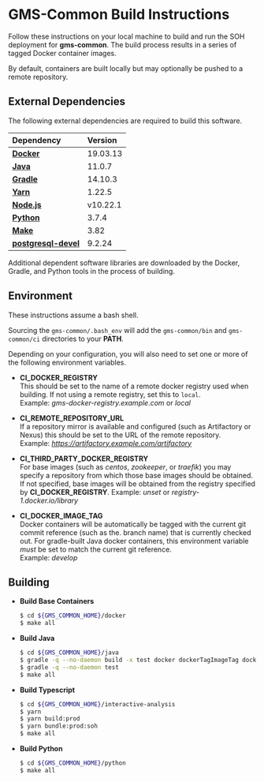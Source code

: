 # GMS-Common Build Instructions

Follow these instructions on your local machine to build and run the
SOH deployment for **gms-common**.  The build process results in a
series of tagged Docker container images.

By default, containers are built locally but may optionally be pushed
to a remote repository.

## External Dependencies

The following external dependencies are required to build this software.

| Dependency                                            | Version  | 
|:------------------------------------------------------|:---------|
| [**Docker**](https://www.docker.com)                  | 19.03.13 |
| [**Java**](https://www.oracle.com/java)               | 11.0.7   |
| [**Gradle**](https://gradle.org)                      | 14.10.3  |
| [**Yarn**](https://yarnpkg.com)                       | 1.22.5   |
| [**Node.js**](https://nodejs.org)                     | v10.22.1 |
| [**Python**](https://yarnpkg.com)                     | 3.7.4    |
| [**Make**](https://www.gnu.org/software/make)         | 3.82     |
| [**postgresql-devel**](https://www.postgresql.org)    | 9.2.24   |

Additional dependent software libraries are downloaded by the Docker,
Gradle, and Python tools in the process of building.

## Environment

These instructions assume a bash shell.

Sourcing the `gms-common/.bash_env` will add the `gms-common/bin` and
`gms-common/ci` directories to your **PATH**.

Depending on your configuration, you will also need to set one or more
of the following environment variables.

* **CI_DOCKER_REGISTRY**<br>
  This should be set to the name of a remote docker registry used when
  building.  If not using a remote registry, set this to `local`.  <br>
  Example: *gms-docker-registry.example.com* or *local*

* **CI_REMOTE_REPOSITORY_URL**<br>
  If a repository mirror is available and configured (such as
  Artifactory or Nexus) this should be set to the URL of the remote
  repository. <br>
  Example: *https://artifactory.example.com/artifactory*

* **CI_THIRD_PARTY_DOCKER_REGISTRY**<br>
  For base images (such as *centos*, *zookeeper*, or *traefik*) you
  may specify a repository from which those base images should be
  obtained. If not specified, base images will be obtained from
  the registry specified by **CI_DOCKER_REGISTRY**. 
  Example: *unset* or *registry-1.docker.io/library*

* **CI_DOCKER_IMAGE_TAG**<br>
  Docker containers will be automatically be tagged with the current
  git commit reference (such as the. branch name) that is currently
  checked out. For gradle-built Java docker containers, this
  environment variable *must* be set to match the current git
  reference. <br>
  Example: *develop*

## Building

* **Build Base Containers**
  ```bash
  $ cd ${GMS_COMMON_HOME}/docker
  $ make all
  ```

* **Build Java**
  ```bash
  $ cd ${GMS_COMMON_HOME}/java
  $ gradle -q --no-daemon build -x test docker dockerTagImageTag dockerTagCiCommitSha
  $ gradle -q --no-daemon test 
  $ make all
  ```

* **Build Typescript**
  ```bash
  $ cd ${GMS_COMMON_HOME}/interactive-analysis
  $ yarn
  $ yarn build:prod
  $ yarn bundle:prod:soh
  $ make all
  ```
  
* **Build Python**
  ```bash
  $ cd ${GMS_COMMON_HOME}/python
  $ make all
  ```
